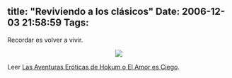 title: "Reviviendo a los clásicos"
Date: 2006-12-03 21:58:59
Tags: 
---
<p>Recordar es volver a vivir.
</p>
<p align="center"><a target="_blank" href="http://ion.gluch.org.mx/data/phoo/2004_05_07/IMG_1862.JPG"><img src="http://ion.gluch.org.mx/data/phoo/2004_05_07/medium/IMG_1862.JPG"/></a></p>
<p>
Leer <a target="_blank" href="http://damog.net/files/docs/hokum_-_el_amor_es_ciego.pdf">Las Aventuras Eróticas de Hokum o El Amor es Ciego</a>.
</p>
